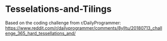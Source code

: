 # Tesselations-and-Tilings
Based on the coding challenge from r/DailyProgrammer: https://www.reddit.com/r/dailyprogrammer/comments/8ylltu/20180713_challenge_365_hard_tessellations_and/
